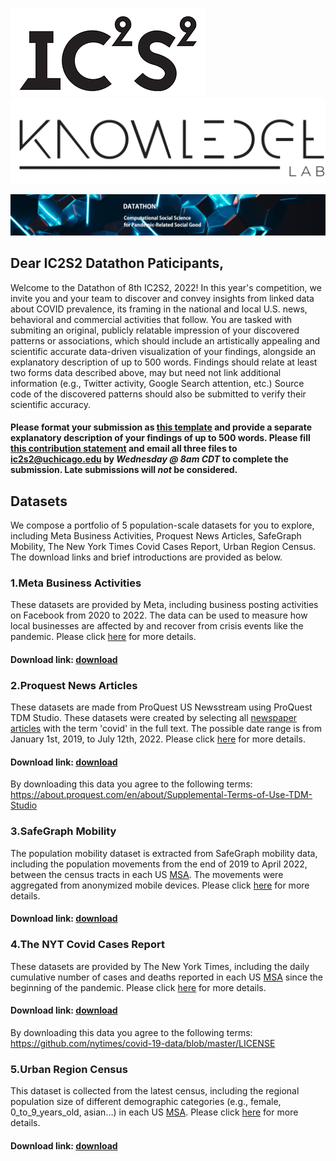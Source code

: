 ![](./src/ic2s2_logo.png.webp)![](./src/knowledge_lab.png)

![](./src/ic2s2_bg.png)

## Dear IC2S2 Datathon Paticipants,

Welcome to the Datathon of 8th IC2S2, 2022! In this year's competition, we invite you and your team to discover and convey insights from linked data about COVID prevalence, its framing in the national and local U.S. news, behavioral and commercial activities that follow. You are tasked with submiting an original, publicly relatable impression of your discovered patterns or associations, which should include an artistically appealing and scientific accurate data-driven visualization of your findings, alongside an explanatory description of up to 500 words. Findings should relate at least two forms data described above, may but need not link additional information (e.g., Twitter activity, Google Search attention, etc.) Source code of the discovered patterns should also be submitted to verify their scientific accuracy.

#### Please format your submission as [this template](https://github.com/KnowledgeLab/IC2S2_Datathon/raw/main/Submission%20Format.pptx) and provide a separate explanatory description of your findings of up to 500 words. Please fill [this contribution statement](https://github.com/KnowledgeLab/IC2S2_Datathon/blob/main/Contribution%20Statement.xlsx) and email all three files to ic2s2@uchicago.edu by *Wednesday @ 8am CDT* to complete the submission. Late submissions will *not* be considered.  

## Datasets

We compose a portfolio of 5 population-scale datasets for you to explore, including Meta Business Activities, Proquest News Articles, SafeGraph Mobility, The New York Times Covid Cases Report, Urban Region Census. The download links and brief introductions are provided as below.

### 1.Meta Business Activities
These datasets are provided by Meta, including business posting activities on Facebook from 2020 to 2022. The data can be used to measure how local businesses are affected by and recover from crisis events like the pandemic. Please click [here](./dataset%20description/Meta_Business_Activities) for more details.

#### Download link: [download](https://uchicago.box.com/s/saa43n4r3xafqxihbmg7fonvz0zteh74)

### 2.Proquest News Articles
These datasets are made from ProQuest US Newsstream using ProQuest TDM Studio. These datasets were created by selecting all [newspaper articles](https://about.proquest.com/en/products-services/nationalsnews_shtml/) with the term 'covid' in the full text. The possible date range is from January 1st, 2019, to July 12th, 2022. Please click [here](./dataset%20description/Proquest_News_Articles) for more details.

#### Download link: [download](https://uchicago.box.com/s/3r2lxexsc86w543p3qch8uuicebb7ci2)

By downloading this data you agree to the following terms: https://about.proquest.com/en/about/Supplemental-Terms-of-Use-TDM-Studio

### 3.SafeGraph Mobility
The population mobility dataset is extracted from SafeGraph mobility data, including the population movements from the end of 2019 to April 2022, between the census tracts in each US [MSA](https://en.wikipedia.org/wiki/Metropolitan_statistical_area). The movements were aggregated from anonymized mobile devices. Please click [here](./dataset%20description/SafeGraph_Mobility) for more details.

#### Download link: [download](https://uchicago.box.com/s/lxrb362s17ezqaewmcixbiv2rx87vao5)

### 4.The NYT Covid Cases Report
These datasets are provided by The New York Times, including the daily cumulative number of cases and deaths reported in each US [MSA](https://en.wikipedia.org/wiki/Metropolitan_statistical_area) since the beginning of the pandemic. Please click [here](./dataset%20description/The_NYT_Covid_Cases_Report) for more details.

#### Download link: [download](https://uchicago.box.com/s/cmhwr8o3tu8rkwywsy73dxg2h00oyo9j)

By downloading this data you agree to the following terms: https://github.com/nytimes/covid-19-data/blob/master/LICENSE

### 5.Urban Region Census
This dataset is collected from the latest census, including the regional population size of different demographic categories (e.g., female, 0_to_9_years_old, asian…) in each US [MSA](https://en.wikipedia.org/wiki/Metropolitan_statistical_area). Please click [here](./dataset%20description/Urban_Region_Census) for more details.

#### Download link: [download](https://uchicago.box.com/s/efcmaicqziw0stp4gmizm4fxq5twqwnh)
